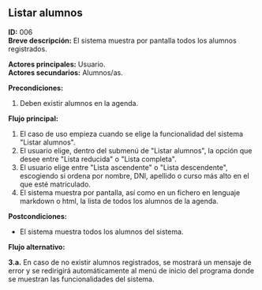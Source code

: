 ## Listar alumnos  

**ID:** 006    
**Breve descripción:** El sistema muestra por pantalla todos los alumnos registrados.


**Actores principales:** Usuario.   
**Actores secundarios:** Alumnos/as.


**Precondiciones:**

1. Deben existir alumnos en la agenda.


**Flujo principal:**

1. El caso de uso empieza cuando se elige la funcionalidad del sistema "Listar alumnos".
2. El usuario elige, dentro del submenú de "Listar alumnos", la opción que desee entre "Lista reducida" o "Lista completa".
3. El usuario elige entre "Lista ascendente" o "Lista descendente", escogiendo si ordena por nombre, DNI, apellido o curso más alto en el que esté matriculado.
4. El sistema muestra por pantalla, así como en un fichero en lenguaje markdown o html, la lista de todos los alumnos de la agenda.


**Postcondiciones:**

* El sistema muestra todos los alumnos del sistema.


**Flujo alternativo:**

**3.a.** En caso de no existir alumnos registrados, se mostrará un mensaje de error y se redirigirá automáticamente al menú de inicio del programa donde se muestran las funcionalidades del sistema.
